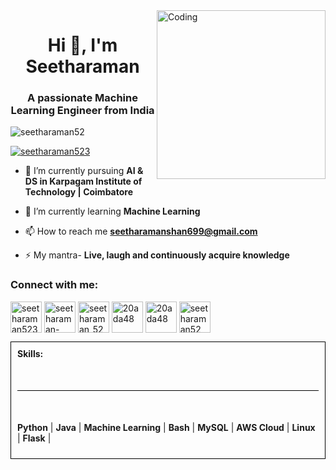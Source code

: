 <img align="right" alt="Coding" width="270" src="https://cdn.dribbble.com/users/1162077/screenshots/3848914/programmer.gif">
<h1 align="center">Hi 👋, I'm Seetharaman</h1>
<h3 align="center">A passionate Machine Learning Engineer from India</h3>

<p align="left"> <img src="https://komarev.com/ghpvc/?username=seetharaman52&label=Profile%20views&color=0e75b6&style=flat" alt="seetharaman52" /> </p>

<p align="left"> <a href="https://twitter.com/seetharaman523" target="blank"><img src="https://img.shields.io/twitter/follow/seetharaman523?logo=twitter&style=for-the-badge" alt="seetharaman523"/></a></p>

- 🔭 I’m currently pursuing **AI & DS in Karpagam Institute of Technology | Coimbatore**

- 🌱 I’m currently learning **Machine Learning**

- 📫 How to reach me **seetharamanshan699@gmail.com**

- ⚡ My mantra- **Live, laugh and continuously acquire knowledge**

<h3 align="left">Connect with me:</h3>
<p align="left">
<a href="https://twitter.com/seetharaman523" target="blank"><img align="center" src="https://pbs.twimg.com/profile_images/1683899100922511378/5lY42eHs_400x400.jpg" alt="seetharaman523" height="50" width="50" /></a>
<a href="https://linkedin.com/in/seetharaman-shanmugam" target="blank"><img align="center" src="https://pbs.twimg.com/profile_images/1661161645857710081/6WtDIesg_400x400.png" alt="seetharaman-shanmugam" height="50" width="50" /></a>
<a href="https://instagram.com/seetharaman_523" target="blank"><img align="center" src="https://pbs.twimg.com/profile_images/1305901852190482434/nVjrSoGe_400x400.jpg" alt="seetharaman_523" height="50" width="50" /></a>
<a href="https://www.hackerrank.com/20ada48" target="blank"><img align="center" src="https://pbs.twimg.com/profile_images/1477936468496556035/BhitSnqG_400x400.jpg" alt="20ada48" height="50" width="50" /></a>
<a href="https://auth.geeksforgeeks.org/user/20ada48" target="blank"><img align="center" src="https://pbs.twimg.com/profile_images/1559406522329100288/bZAmg2J7_400x400.jpg" alt="20ada48" height="50" width="50" /></a>
<a href="https://leetcode.com/seetharaman52/" target="blank"><img align="center" src="https://pbs.twimg.com/profile_images/910592237695676416/7xInX10u_400x400.jpg" alt="seetharaman52" height="50" width="50"/></a>
</p>
<div style="border: 1px solid black; padding: 10px; display: inline-block;">
  <strong>Skills:</strong>
  <hr style="border: none; height: 1px; background-color: black; margin: 50px 0;">
  
  **Python** | **Java** | **Machine Learning** | **Bash** | **MySQL** | **AWS Cloud** | **Linux** | **Flask** |

</div>

